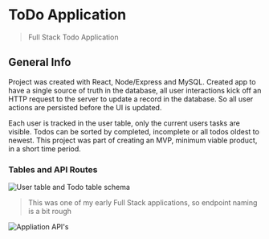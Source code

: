 # ToDo Application

>Full Stack Todo Application

## General Info

Project was created with React, Node/Express and MySQL. Created app to have a single source of truth in the database, all user interactions kick off an HTTP request to the server to update a record in the database. So all user actions are persisted before the UI is updated.

Each user is tracked in the user table, only the current users tasks are visible. Todos can be sorted by completed, incomplete or all todos oldest to newest. This project was part of creating an MVP, minimum viable product, in a short time period.

### Tables and API Routes

![User table and Todo table schema](./images/tables.jpg)

> This was one of my early Full Stack applications, so endpoint naming is a bit rough

![Appliation API's](./images/tables.jpg)

